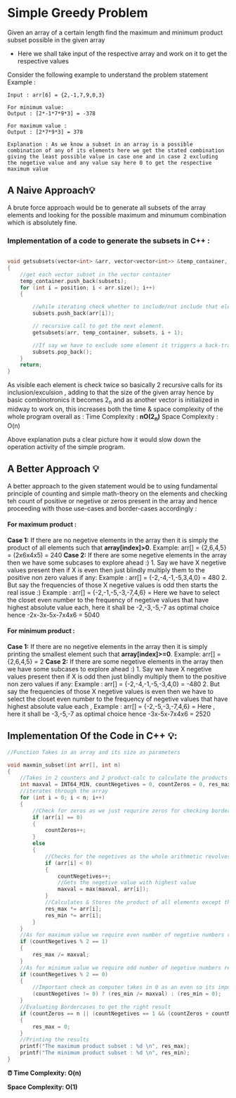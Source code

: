 # Simple Greedy Problem

<!-- ## Definition -->

Given an array of a certain length find the maximum and minimum product subset possible in the given array

- Here we shall take input of the respective array and work on it to get the respective values

Consider the following example to understand the problem statement
Example :

```
Input : arr[6] = {2,-1,7,9,0,3}

For minimum value:
Output : [2*-1*7*9*3] = -378

For maximum value :
Output : [2*7*9*3] = 378

Explanation : As we know a subset in an array is a possible combination of any of its elements here we get the stated combination giving the least possible value in case one and in case 2 excluding the negetive value and any value say here 0 to get the respective maximum value

```

## A Naive Approach💡

A brute force approach would be to generate all subsets of the array elements and looking for the possible maximum and minumum combination which is absolutely fine.

### Implementation of a code to generate the subsets in C++ :

```c++

void getsubsets(vector<int> &arr, vector<vector<int>> &temp_container, vector<int> &subsets, int position)
{
    //get each vector subset in the vector container
    temp_container.push_back(subsets);
    for (int i = position; i < arr.size(); i++)
    {

        //while iterating check whether to include/not include that element in the final set to be uploaded
        subsets.push_back(arr[i]);

        // recursive call to get the next element.
        getsubsets(arr, temp_container, subsets, i + 1);

        //If say we have to exclude some element it triggers a back-track by removing that element
        subsets.pop_back();
    }
    return;
}

```

As visible each element is check twice so basically 2 recursive calls for its inclusion/exculsion , adding to that the size of the given array hence by basic combinotronics it becomes 2<sub>n</sub> and as another vector is initialized in midway to work on, this increases both the time & space complexity of the whole program overall as :
Time Complexity : **nO(2<sub>n</sub>)**
Space Complexity : O(n)

Above explanation puts a clear picture how it would slow down the operation activity of the simple program.

## A Better Approach 💡

A better approach to the given statement would be to using fundamental principle of counting and simple math-theory on the elements and checking teh count of positive or negetive or zeros present in the array and hence proceeding with those use-cases and border-cases accordingly :

#### For maximum product :

**Case 1:** If there are no negetive elements in the array then it is simply the product of all elements such that **array[index]>0**.
Example:
arr[] = {2,6,4,5} = (2x6x4x5) = 240
**Case 2:** If there are some negetive elements in the array then we have some subcases to explore ahead :) 1. Say we have X negetive values present then if X is even then just blindly multiply them to the positive non zero values if any:
Example : arr[] = {-2,-4,-1,-5,3,4,0} = 480 2. But say the frequencies of those X negetive values is odd then starts the real issue :)
Example : arr[] = {-2,-1,-5,-3,-7,4,6} = Here we have to select the closet even number to the frequency of negetive values that have highest absolute value each, here it shall be -2,-3,-5,-7 as optimal choice hence -2x-3x-5x-7x4x6 = 5040

#### For minimum product :

**Case 1:** If there are no negetive elements in the array then it is simply printing the smallest element such that **array[index]>=0**.
Example:
arr[] = {2,6,4,5} = 2
**Case 2:** If there are some negetive elements in the array then we have some subcases to explore ahead :) 1. Say we have X negetive values present then if X is odd then just blindly multiply them to the positive non zero values if any:
Example : arr[] = {-2,-4,-1,-5,-3,4,0} = -480 2. But say the frequencies of those X negetive values is even then we have to select the closet even number to the frequency of negetive values that have highest absolute value each , Example : arr[] = {-2,-5,-3,-7,4,6} = Here , here it shall be -3,-5,-7 as optimal choice hence -3x-5x-7x4x6 = 2520

## Implementation Of the Code in C++ 💡:

```c++
//Function Takes in an array and its size as parameters

void maxmin_subset(int arr[], int n)
{
    //Takes in 2 counters and 2 product-calc to calculate the products respectively
    int maxval = INT64_MIN, countNegetives = 0, countZeros = 0, res_max = 1, res_min = 1;
    //iterates through the array
    for (int i = 0; i < n; i++)
    {
        //Check for zeros as we just requrire zeros for checking border cases below
        if (arr[i] == 0)
        {
            countZeros++;
        }
        else
        {
            //Checks for the negetives as the whole arithmetic revolves aroung count/magnitude of the negetive numbers
            if (arr[i] < 0)
            {
                countNegetives++;
                //Gets the negetive value with highest value
                maxval = max(maxval, arr[i]);
            }
            //Calculates & Stores the product of all elements except those of zeros
            res_max *= arr[i];
            res_min *= arr[i];
        }
    }
    //As for maximum value we require even number of negetive numbers removing the unnecesarry addon value
    if (countNegetives % 2 == 1)
    {
        res_max /= maxval;
    }
    //As for minimum value we require odd number of negetive numbers removing the unnecesarry addon value
    if (countNegetives % 2 == 0)
    {
        //Important check as computer takes in 0 as an even so its important to check for that as well as do a bordercase check
        (countNegetives != 0) ? (res_min /= maxval) : (res_min = 0);
    }
    //Evaluating Bordercases to get the right result
    if (countZeros == n || (countNegetives == 1 && (countZeros + countNegetives) == n))
    {
        res_max = 0;
    }
    //Printing the results
    printf("The maximum product subset : %d \n", res_max);
    printf("The minimum product subset : %d \n", res_min);
}

```
**⏰ Time Complexity: O(n)**

**Space Complexity: O(1)**
